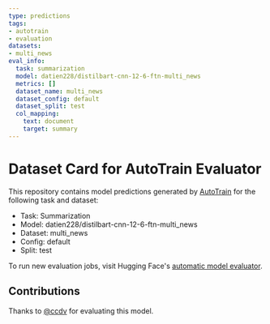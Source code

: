 ```yaml
---
type: predictions
tags:
- autotrain
- evaluation
datasets:
- multi_news
eval_info:
  task: summarization
  model: datien228/distilbart-cnn-12-6-ftn-multi_news
  metrics: []
  dataset_name: multi_news
  dataset_config: default
  dataset_split: test
  col_mapping:
    text: document
    target: summary
---
```

# Dataset Card for AutoTrain Evaluator

This repository contains model predictions generated by [AutoTrain](https://huggingface.co/autotrain) for the following task and dataset:

* Task: Summarization
* Model: datien228/distilbart-cnn-12-6-ftn-multi_news
* Dataset: multi_news
* Config: default
* Split: test

To run new evaluation jobs, visit Hugging Face's [automatic model evaluator](https://huggingface.co/spaces/autoevaluate/model-evaluator).

## Contributions

Thanks to [@ccdv](https://huggingface.co/ccdv) for evaluating this model.